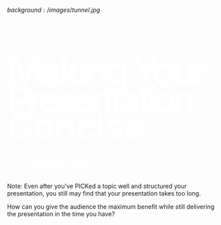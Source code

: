 $background:/images/tunnel.jpg$

  <h1 style="
    color: white; 
    margin:80px 0 0 0;
    letter-spacing: -8px;
    font-size: 90px">Making Your</h1>
  <h1 style="
    color: white;
    margin: -40px 0 0 0;
    letter-spacing: -8px;
    font-size: 85px">Presentation</h1>
  <h1 style="
    color: white;
    margin: -40px 0 0 0;
    font-size: 85px;
    letter-spacing: -3px;">Concise</h1>

  
  <h4 style="
    color: white; 
    margin: 20px 0 0 40px;
    font-size: 30px;
    letter-spacing: -3px;">
    Todd Bashor
  </h4>
  
  <h4 style="
  color: white; 
    margin: 0px 0 0 40px;
    font-size: .5em;
    letter-spacing: -1px;">
    @startersacademy
  </h4>

  
Note:
Even after you've PICKed a topic well and structured your presentation, you still may find that your presentation takes too long.

How can you give the audience the maximum benefit while still delivering the presentation in the time you have?
